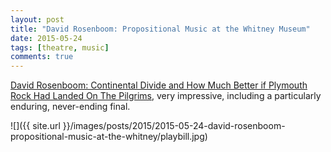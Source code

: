 ```yaml
---
layout: post
title: "David Rosenboom: Propositional Music at the Whitney Museum"
date: 2015-05-24
tags: [theatre, music]
comments: true
---
```

[David Rosenboom: Continental Divide and How Much Better if Plymouth Rock Had Landed On The Pilgrims](http://whitney.org/Events/DavidRosenboomContinentalDivide), very impressive, including a particularly enduring, never-ending final.

![]({{ site.url }}/images/posts/2015/2015-05-24-david-rosenboom-propositional-music-at-the-whitney/playbill.jpg)

